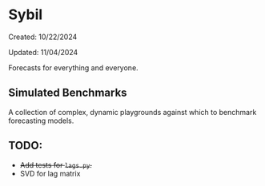 # Sybil

Created: 10/22/2024

Updated: 11/04/2024

Forecasts for everything and everyone.

## Simulated Benchmarks

A collection of complex, dynamic playgrounds against which to benchmark forecasting models.

## TODO:
- ~~Add tests for `lags.py`.~~
- SVD for lag matrix